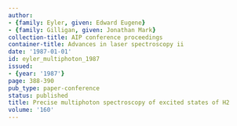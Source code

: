 ```yaml
---
author:
- {family: Eyler, given: Edward Eugene}
- {family: Gilligan, given: Jonathan Mark}
collection-title: AIP conference proceedings
container-title: Advances in laser spectroscopy ii
date: '1987-01-01'
id: eyler_multiphoton_1987
issued:
- {year: '1987'}
page: 388-390
pub_type: paper-conference
status: published
title: Precise multiphoton spectroscopy of excited states of H2
volume: '160'
---
```

